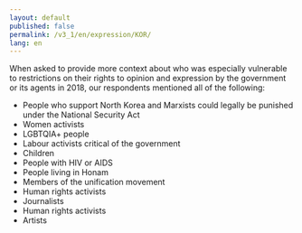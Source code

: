 ```yaml
---
layout: default
published: false
permalink: /v3_1/en/expression/KOR/
lang: en
---
```


When asked to provide more context about who was especially vulnerable to restrictions on their rights to opinion and expression by the government or its agents in 2018, our respondents mentioned all of the following:
-	People who support North Korea and Marxists could legally be punished under the National Security Act
-	Women activists
-	LGBTQIA+ people
-	Labour activists critical of the government
-	Children
-	People with HIV or AIDS
-	People living in Honam
-	Members of the unification movement
-	Human rights activists
-	Journalists
-	Human rights activists
-	Artists

